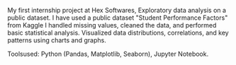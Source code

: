 My first internship project at Hex Softwares,  Exploratory data analysis on a public dataset.
I have used a public dataset "Student Performance Factors" from Kaggle 
I handled missing values, cleaned the data, and performed basic statistical analysis.
Visualized data distributions, correlations, and key patterns using charts and graphs.

Toolsused: Python (Pandas, Matplotlib, Seaborn), Jupyter Notebook.
